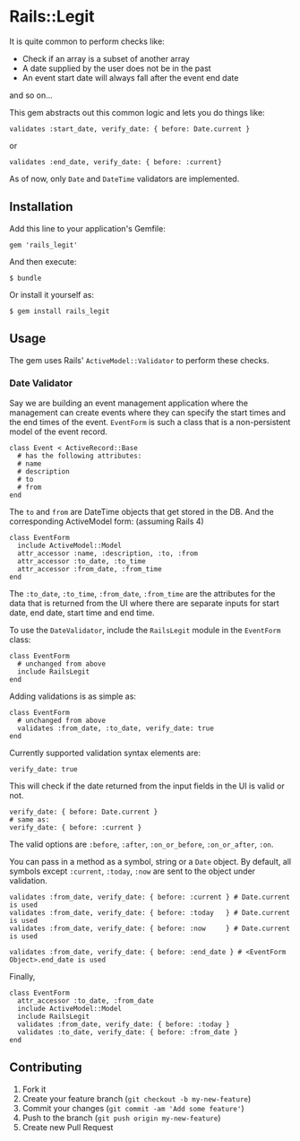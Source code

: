 # Rails::Legit

It is quite common to perform checks like:

* Check if an array is a subset of another array
* A date supplied by the user does not be in the past
* An event start date will always fall after the event end date

and so on...

This gem abstracts out this common logic and lets you do things like:

    validates :start_date, verify_date: { before: Date.current }

or

    validates :end_date, verify_date: { before: :current}

As of now, only `Date` and `DateTime` validators are implemented.

## Installation

Add this line to your application's Gemfile:

    gem 'rails_legit'

And then execute:

    $ bundle

Or install it yourself as:

    $ gem install rails_legit

## Usage

The gem uses Rails' `ActiveModel::Validator` to perform these checks.


### Date Validator

Say we are building an event management application where the management
can create events where they can specify the start times and the end times
of the event. `EventForm` is such a class that is a non-persistent model of
the event record.

    class Event < ActiveRecord::Base
      # has the following attributes:
      # name
      # description
      # to
      # from
    end

The `to` and `from` are DateTime objects that get stored in the DB. And the
corresponding ActiveModel form: (assuming Rails 4)

    class EventForm
      include ActiveModel::Model
      attr_accessor :name, :description, :to, :from
      attr_accessor :to_date, :to_time
      attr_accessor :from_date, :from_time
    end

The `:to_date`, `:to_time`, `:from_date`, `:from_time` are the attributes
for the data that is returned from the UI where there are separate inputs
for start date, end date, start time and end time.

To use the `DateValidator`, include the `RailsLegit` module in the
`EventForm` class:

    class EventForm
      # unchanged from above
      include RailsLegit
    end

Adding validations is as simple as:

    class EventForm
      # unchanged from above
      validates :from_date, :to_date, verify_date: true
    end

Currently supported validation syntax elements are:

    verify_date: true

This will check if the date returned from the input fields in the UI is
valid or not.

    verify_date: { before: Date.current }
    # same as:
    verify_date: { before: :current }

The valid options are `:before`, `:after`, `:on_or_before`, `:on_or_after`, `:on`.

You can pass in a method as a symbol, string or a `Date` object. By default, all symbols except
`:current`, `:today`, `:now` are sent to the object under validation.

    validates :from_date, verify_date: { before: :current } # Date.current is used
    validates :from_date, verify_date: { before: :today   } # Date.current is used
    validates :from_date, verify_date: { before: :now     } # Date.current is used

    validates :from_date, verify_date: { before: :end_date } # <EventForm Object>.end_date is used

Finally,

    class EventForm
      attr_accessor :to_date, :from_date
      include ActiveModel::Model
      include RailsLegit
      validates :from_date, verify_date: { before: :today }
      validates :to_date, verify_date: { before: :from_date }
    end

## Contributing

1. Fork it
2. Create your feature branch (`git checkout -b my-new-feature`)
3. Commit your changes (`git commit -am 'Add some feature'`)
4. Push to the branch (`git push origin my-new-feature`)
5. Create new Pull Request
